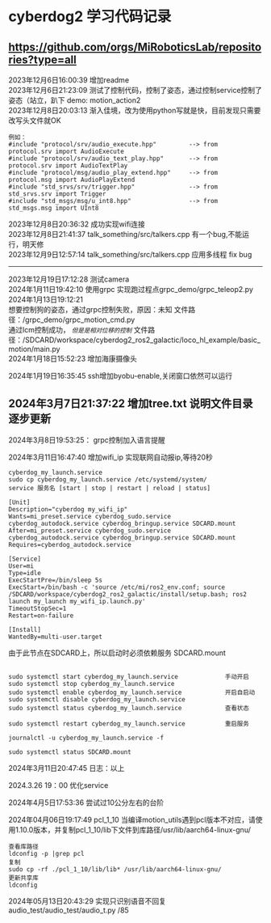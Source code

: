 # cyberdog2 学习代码记录
## https://github.com/orgs/MiRoboticsLab/repositories?type=all  
2023年12月6日16:00:39 增加readme    
2023年12月6日21:23:09 测试了控制代码，控制了姿态，通过控制service控制了姿态（站立，趴下 demo: motion_action2    
2023年12月8日20:03:13 渐入佳境，改为使用python写就是快，目前发现只需要改写头文件就OK
```
例如：
#include "protocol/srv/audio_execute.hpp"         --> from protocol.srv import AudioExecute
#include "protocol/srv/audio_text_play.hpp"       --> from protocol.srv import AudioTextPlay
#include "protocol/msg/audio_play_extend.hpp"     --> from protocol.msg import AudioPlayExtend
#include "std_srvs/srv/trigger.hpp"               --> from std_srvs.srv import Trigger
#include "std_msgs/msg/u_int8.hpp"                --> from std_msgs.msg import UInt8
```

2023年12月8日20:36:32 成功实现wifi连接  
2023年12月8日21:41:37 talk_something/src/talkers.cpp 有一个bug,不能运行，明天修      
2023年12月9日12:57:14 talk_something/src/talkers.cpp 应用多线程 fix bug   
***
2023年12月19日17:12:28 测试camera  
2024年1月11日19:42:10 使用grpc 实现跑过程点grpc_demo/grpc_teleop2.py
2024年1月13日19:12:21  
想要控制狗的姿态，通过grpc控制失败，原因：未知 文件路径：/grpc_demo/grpc_motion_cmd.py           
通过lcm控制成功， *`但是是相对位移的控制`* 文件路径：/SDCARD/workspace/cyberdog2_ros2_galactic/loco_hl_example/basic_motion/main.py       
2024年1月18日15:52:23 增加海康摄像头

2024年1月19日16:35:45 ssh增加byobu-enable,关闭窗口依然可以运行

## 2024年3月7日21:37:22 增加tree.txt 说明文件目录 逐步更新


2024年3月8日19:53:25： grpc控制加入语言提醒


2024年3月11日16:47:40 增加wifi_ip 实现联网自动报ip,等待20秒

```
cyberdog_my_launch.service  
sudo cp cyberdog_my_launch.service /etc/systemd/system/
service 服务名 [start | stop | restart | reload | status]
```

```
[Unit]
Description="cyberdog my_wifi_ip"
Wants=mi_preset.service cyberdog_sudo.service cyberdog_autodock.service cyberdog_bringup.service SDCARD.mount
After=mi_preset.service cyberdog_sudo.service cyberdog_autodock.service cyberdog_bringup.service SDCARD.mount
Requires=cyberdog_autodock.service

[Service]
User=mi
Type=idle
ExecStartPre=/bin/sleep 5s
ExecStart=/bin/bash -c 'source /etc/mi/ros2_env.conf; source /SDCARD/workspace/cyberdog2_ros2_galactic/install/setup.bash; ros2 launch my_launch my_wifi_ip.launch.py'
TimeoutStopSec=1
Restart=on-failure

[Install]
WantedBy=multi-user.target
```

由于此节点在SDCARD上，所以启动时必须依赖服务 SDCARD.mount


```

sudo systemctl start cyberdog_my_launch.service             手动开启  
sudo systemctl stop cyberdog_my_launch.service
sudo systemctl enable cyberdog_my_launch.service            开启自启动  
sudo systemctl disable cyberdog_my_launch.service
sudo systemctl status cyberdog_my_launch.service            查看状态  

sudo systemctl restart cyberdog_my_launch.service           重启服务  

journalctl -u cyberdog_my_launch.service -f

sudo systemctl status SDCARD.mount

```


2024年3月11日20:47:45 日志：以上


2024.3.26 19：00 优化service

2024年4月5日17:53:36 尝试过10公分左右的台阶

2024年04月06日19:17:49
pcl_1_10 当编译motion_utils遇到pcl版本不对应，请使用1.10.0版本，并复制pcl_1_10/lib下文件到库路径/usr/lib/aarch64-linux-gnu/
```
查看库路径
ldconfig -p |grep pcl
复制
sudo cp -rf ./pcl_1_10/lib/lib* /usr/lib/aarch64-linux-gnu/
更新共享库
ldconfig
```

2024年05月13日20:43:29 实现只识别语音不回复 audio_test/audio_test/audio_t.py  /85
